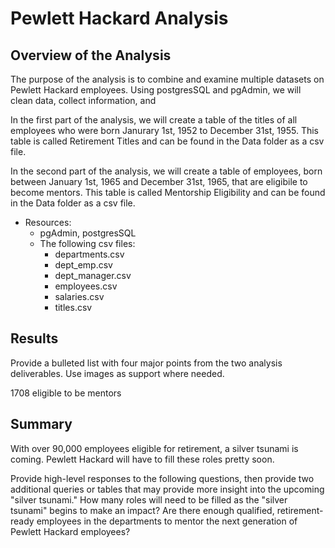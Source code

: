# Pewlett Hackard Analysis
## Overview of the Analysis 

The purpose of the analysis is to combine and examine multiple datasets on Pewlett Hackard employees. Using postgresSQL and pgAdmin, we will clean data, collect information, and 

In the first part of the analysis, we will create a table of the titles of all employees who were born Janurary 1st, 1952 to December 31st, 1955. This table is called Retirement Titles and can be found in the Data folder as a csv file. 

In the second part of the analysis, we will create a table of employees, born between January 1st, 1965 and December 31st, 1965, that are eligibile to become mentors. This table is called Mentorship Eligibility and can be found in the Data folder as a csv file. 

- Resources:
  - pgAdmin, postgresSQL
  - The following csv files: 
    - departments.csv
    - dept_emp.csv
    - dept_manager.csv
    - employees.csv
    - salaries.csv
    - titles.csv

## Results
Provide a bulleted list with four major points from the two analysis deliverables. Use images as support where needed.


1708 eligible to be mentors 



## Summary

With over 90,000 employees eligible for retirement, a silver tsunami is coming. Pewlett Hackard will have to fill these roles pretty soon. 

Provide high-level responses to the following questions, then provide two additional queries or tables that may provide more insight into the upcoming "silver tsunami."
How many roles will need to be filled as the "silver tsunami" begins to make an impact?
Are there enough qualified, retirement-ready employees in the departments to mentor the next generation of Pewlett Hackard employees?
